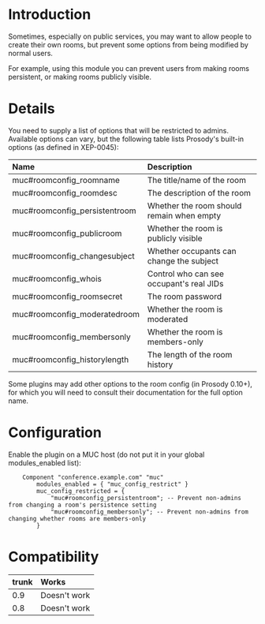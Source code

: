 # Introduction #

Sometimes, especially on public services, you may want to allow people to create their own rooms, but prevent some options from being modified by normal users.

For example, using this module you can prevent users from making rooms persistent, or making rooms publicly visible.

# Details #

You need to supply a list of options that will be restricted to admins. Available options can vary, but the following table lists Prosody's built-in options (as defined in XEP-0045):

| **Name** | **Description** |
|:---------|:----------------|
| muc#roomconfig\_roomname | The title/name of the room |
| muc#roomconfig\_roomdesc | The description of the room |
| muc#roomconfig\_persistentroom | Whether the room should remain when empty |
| muc#roomconfig\_publicroom | Whether the room is publicly visible |
| muc#roomconfig\_changesubject | Whether occupants can change the subject |
| muc#roomconfig\_whois | Control who can see occupant's real JIDs |
| muc#roomconfig\_roomsecret | The room password |
| muc#roomconfig\_moderatedroom | Whether the room is moderated |
| muc#roomconfig\_membersonly | Whether the room is members-only |
| muc#roomconfig\_historylength | The length of the room history |

Some plugins may add other options to the room config (in Prosody 0.10+), for which you will need to consult their documentation for the full option name.

# Configuration #

Enable the plugin on a MUC host (do not put it in your global modules\_enabled list):

```
    Component "conference.example.com" "muc"
        modules_enabled = { "muc_config_restrict" }
        muc_config_restricted = {
            "muc#roomconfig_persistentroom"; -- Prevent non-admins from changing a room's persistence setting
            "muc#roomconfig_membersonly"; -- Prevent non-admins from changing whether rooms are members-only
        }
```

# Compatibility #
| trunk | Works |
|:------|:------|
| 0.9 | Doesn't work |
| 0.8 | Doesn't work |